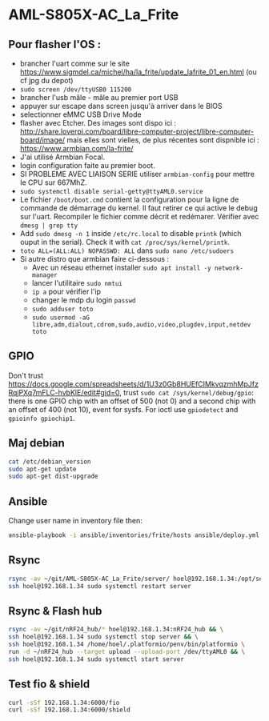# AML-S805X-AC_La_Frite

## Pour flasher l'OS :

- brancher l'uart comme sur le site https://www.sigmdel.ca/michel/ha/la_frite/update_lafrite_01_en.html (ou cf jpg du depot)
- `sudo screen /dev/ttyUSB0 115200`
- brancher l'usb mâle - mâle au premier port USB
- appuyer sur escape dans screen jusqu'à arriver dans le BIOS
- selectionner eMMC USB Drive Mode
- flasher avec Etcher. Des images sont dispo ici : http://share.loverpi.com/board/libre-computer-project/libre-computer-board/image/ mais elles sont vielles, de plus récentes sont dispnible ici :
https://www.armbian.com/la-frite/
- J'ai utilisé Armbian Focal.
- login configuration faite au premier boot.
- SI PROBLEME AVEC LIAISON SERIE utiliser `armbian-config` pour mettre le CPU sur 667MhZ.
- `sudo systemctl disable serial-getty@ttyAML0.service`
- Le fichier `/boot/boot.cmd` contient la configuration pour la ligne de commande de démarrage du kernel. Il faut retirer ce qui active le debug sur l'uart. Recompiler le fichier comme décrit et redémarer. Vérifier avec `dmesg | grep tty`
- Add `sudo dmesg -n 1` inside `/etc/rc.local` to disable `printk` (which ouput in the serial). Check it with `cat /proc/sys/kernel/printk`.
- `toto	ALL=(ALL:ALL) NOPASSWD: ALL` dans `sudo nano /etc/sudoers`
- Si autre distro que armbian faire ci-dessous :
	- Avec un réseau ethernet installer `sudo apt install -y network-manager`
	- lancer l'utilitaire `sudo nmtui`
	- `ip a` pour vérifier l'ip
	- changer le mdp du login `passwd`
	- `sudo adduser toto`
	- `sudo usermod -aG libre,adm,dialout,cdrom,sudo,audio,video,plugdev,input,netdev toto`

## GPIO

Don't trust https://docs.google.com/spreadsheets/d/1U3z0Gb8HUEfCIMkvqzmhMpJfzRqjPXq7mFLC-hvbKlE/edit#gid=0, trust `sudo cat /sys/kernel/debug/gpio`: there is one GPIO chip with an offset of 500 (not 0) and a second chip with an offset of 400 (not 10), event for sysfs.
For ioctl use `gpiodetect` and `gpioinfo gpiochip1`.

## Maj debian

```bash
cat /etc/debian_version
sudo apt-get update
sudo apt-get dist-upgrade
```

## Ansible

Change user name in inventory file then:
```bash
ansible-playbook -i ansible/inventories/frite/hosts ansible/deploy.yml
```

## Rsync

```bash
rsync -av ~/git/AML-S805X-AC_La_Frite/server/ hoel@192.168.1.34:/opt/server && \
ssh hoel@192.168.1.34 sudo systemctl restart server
```

## Rsync & Flash hub

```bash
rsync -av ~/git/nRF24_hub/* hoel@192.168.1.34:nRF24_hub && \
ssh hoel@192.168.1.34 sudo systemctl stop server && \
ssh hoel@192.168.1.34 /home/hoel/.platformio/penv/bin/platformio \
run -d ~/nRF24_hub --target upload --upload-port /dev/ttyAML0 && \
ssh hoel@192.168.1.34 sudo systemctl start server
```

## Test fio & shield

```bash
curl -sSf 192.168.1.34:6000/fio
curl -sSf 192.168.1.34:6000/shield
```
